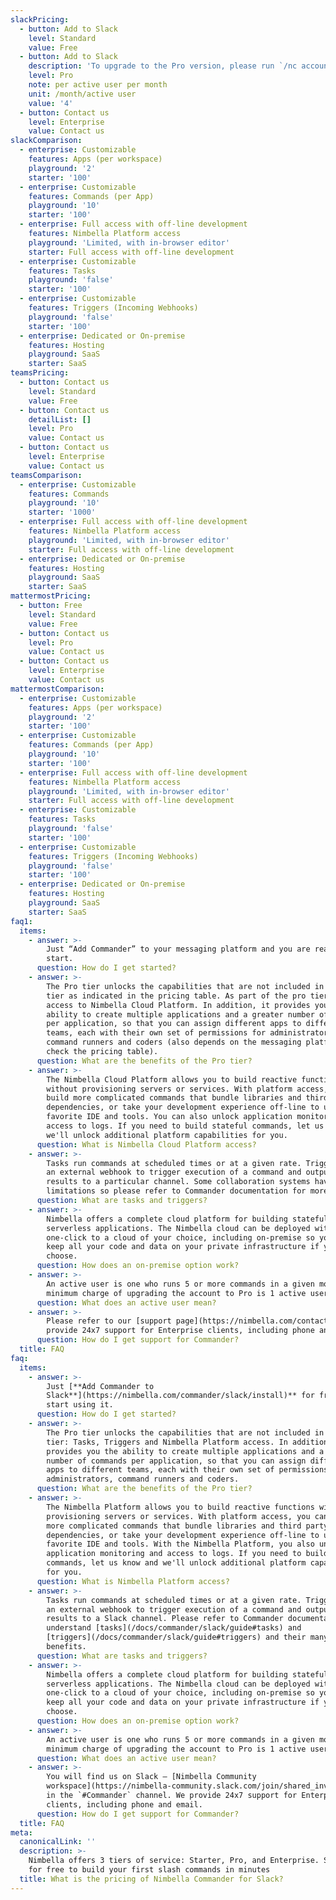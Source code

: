 ```yaml
---
slackPricing:
  - button: Add to Slack
    level: Standard
    value: Free
  - button: Add to Slack
    description: 'To upgrade to the Pro version, please run `/nc account_upgrade` in Slack'
    level: Pro
    note: per active user per month
    unit: /month/active user
    value: '4'
  - button: Contact us
    level: Enterprise
    value: Contact us
slackComparison:
  - enterprise: Customizable
    features: Apps (per workspace)
    playground: '2'
    starter: '100'
  - enterprise: Customizable
    features: Commands (per App)
    playground: '10'
    starter: '100'
  - enterprise: Full access with off-line development
    features: Nimbella Platform access
    playground: 'Limited, with in-browser editor'
    starter: Full access with off-line development
  - enterprise: Customizable
    features: Tasks
    playground: 'false'
    starter: '100'
  - enterprise: Customizable
    features: Triggers (Incoming Webhooks)
    playground: 'false'
    starter: '100'
  - enterprise: Dedicated or On-premise
    features: Hosting
    playground: SaaS
    starter: SaaS
teamsPricing:
  - button: Contact us
    level: Standard
    value: Free
  - button: Contact us
    detailList: []
    level: Pro
    value: Contact us
  - button: Contact us
    level: Enterprise
    value: Contact us
teamsComparison:
  - enterprise: Customizable
    features: Commands
    playground: '10'
    starter: '1000'
  - enterprise: Full access with off-line development
    features: Nimbella Platform access
    playground: 'Limited, with in-browser editor'
    starter: Full access with off-line development
  - enterprise: Dedicated or On-premise
    features: Hosting
    playground: SaaS
    starter: SaaS
mattermostPricing:
  - button: Free
    level: Standard
    value: Free
  - button: Contact us
    level: Pro
    value: Contact us
  - button: Contact us
    level: Enterprise
    value: Contact us
mattermostComparison:
  - enterprise: Customizable
    features: Apps (per workspace)
    playground: '2'
    starter: '100'
  - enterprise: Customizable
    features: Commands (per App)
    playground: '10'
    starter: '100'
  - enterprise: Full access with off-line development
    features: Nimbella Platform access
    playground: 'Limited, with in-browser editor'
    starter: Full access with off-line development
  - enterprise: Customizable
    features: Tasks
    playground: 'false'
    starter: '100'
  - enterprise: Customizable
    features: Triggers (Incoming Webhooks)
    playground: 'false'
    starter: '100'
  - enterprise: Dedicated or On-premise
    features: Hosting
    playground: SaaS
    starter: SaaS
faq1:
  items:
    - answer: >-
        Just “Add Commander” to your messaging platform and you are ready to
        start.
      question: How do I get started?
    - answer: >-
        The Pro tier unlocks the capabilities that are not included in the free
        tier as indicated in the pricing table. As part of the pro tier you get
        access to Nimbella Cloud Platform. In addition, it provides you the
        ability to create multiple applications and a greater number of commands
        per application, so that you can assign different apps to different
        teams, each with their own set of permissions for administrators,
        command runners and coders (also depends on the messaging platform,
        check the pricing table).
      question: What are the benefits of the Pro tier?
    - answer: >-
        The Nimbella Cloud Platform allows you to build reactive functions
        without provisioning servers or services. With platform access, you can
        build more complicated commands that bundle libraries and third party
        dependencies, or take your development experience off-line to use your
        favorite IDE and tools. You can also unlock application monitoring and
        access to logs. If you need to build stateful commands, let us know and
        we'll unlock additional platform capabilities for you.
      question: What is Nimbella Cloud Platform access?
    - answer: >-
        Tasks run commands at scheduled times or at a given rate. Triggers allow
        an external webhook to trigger execution of a command and output the
        results to a particular channel. Some collaboration systems have
        limitations so please refer to Commander documentation for more details.
      question: What are tasks and triggers?
    - answer: >-
        Nimbella offers a complete cloud platform for building stateful
        serverless applications. The Nimbella cloud can be deployed with
        one-click to a cloud of your choice, including on-premise so you can
        keep all your code and data on your private infrastructure if you
        choose.
      question: How does an on-premise option work?
    - answer: >-
        An active user is one who runs 5 or more commands in a given month. The
        minimum charge of upgrading the account to Pro is 1 active user charge.
      question: What does an active user mean?
    - answer: >-
        Please refer to our [support page](https://nimbella.com/contact). We
        provide 24x7 support for Enterprise clients, including phone and email.
      question: How do I get support for Commander?
  title: FAQ
faq:
  items:
    - answer: >-
        Just [**Add Commander to
        Slack**](https://nimbella.com/commander/slack/install)** for free** and
        start using it.
      question: How do I get started?
    - answer: >-
        The Pro tier unlocks the capabilities that are not included in the free
        tier: Tasks, Triggers and Nimbella Platform access. In addition, it
        provides you the ability to create multiple applications and a greater
        number of commands per application, so that you can assign different
        apps to different teams, each with their own set of permissions for
        administrators, command runners and coders.
      question: What are the benefits of the Pro tier?
    - answer: >-
        The Nimbella Platform allows you to build reactive functions without
        provisioning servers or services. With platform access, you can build
        more complicated commands that bundle libraries and third party
        dependencies, or take your development experience off-line to use your
        favorite IDE and tools. With the Nimbella Platform, you also unlock
        application monitoring and access to logs. If you need to build stateful
        commands, let us know and we'll unlock additional platform capabilities
        for you.
      question: What is Nimbella Platform access?
    - answer: >-
        Tasks run commands at scheduled times or at a given rate. Triggers allow
        an external webhook to trigger execution of a command and output the
        results to a Slack channel. Please refer to Commander documentation to
        understand [tasks](/docs/commander/slack/guide#tasks) and
        [triggers](/docs/commander/slack/guide#triggers) and their many
        benefits.
      question: What are tasks and triggers?
    - answer: >-
        Nimbella offers a complete cloud platform for building stateful
        serverless applications. The Nimbella cloud can be deployed with
        one-click to a cloud of your choice, including on-premise so you can
        keep all your code and data on your private infrastructure if you
        choose.
      question: How does an on-premise option work?
    - answer: >-
        An active user is one who runs 5 or more commands in a given month. The
        minimum charge of upgrading the account to Pro is 1 active user charge.
      question: What does an active user mean?
    - answer: >-
        You will find us on Slack – [Nimbella Community
        workspace](https://nimbella-community.slack.com/join/shared_invite/enQtNjg1NzE1OTE3MDI4LWRmOTE0ODVmYzMzODMxNWQ5MDIyMTMxOWZlOTY4NGMxNWUwMmFkM2E2MjRjYWZlNDE1OTUyMjFhNDAyYjZhZDc)
        in the `#Commander` channel. We provide 24x7 support for Enterprise
        clients, including phone and email.
      question: How do I get support for Commander?
  title: FAQ
meta:
  canonicalLink: ''
  description: >-
    Nimbella offers 3 tiers of service: Starter, Pro, and Enterprise. Start now
    for free to build your first slash commands in minutes
  title: What is the pricing of Nimbella Commander for Slack?
---
```


